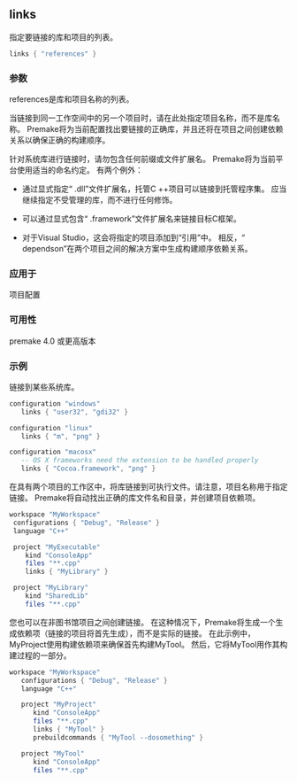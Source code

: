 ## links

指定要链接的库和项目的列表。

```lua
links { "references" }
```

### 参数

references是库和项目名称的列表。

当链接到同一工作空间中的另一个项目时，请在此处指定项目名称，而不是库名称。 Premake将为当前配置找出要链接的正确库，并且还将在项目之间创建依赖关系以确保正确的构建顺序。

针对系统库进行链接时，请勿包含任何前缀或文件扩展名。 Premake将为当前平台使用适当的命名约定。 有两个例外：

- 通过显式指定“ .dll”文件扩展名，托管C ++项目可以链接到托管程序集。 应当继续指定不受管理的库，而不进行任何修饰。

- 可以通过显式包含“ .framework”文件扩展名来链接目标C框架。

- 对于Visual Studio，这会将指定的项目添加到“引用”中。 相反，“ dependson”在两个项目之间的解决方案中生成构建顺序依赖关系。

### 应用于

项目配置

### 可用性

premake 4.0 或更高版本

### 示例

链接到某些系统库。

```lua
configuration "windows"
   links { "user32", "gdi32" }

configuration "linux"
   links { "m", "png" }

configuration "macosx"
   -- OS X frameworks need the extension to be handled properly
   links { "Cocoa.framework", "png" }
```

在具有两个项目的工作区中，将库链接到可执行文件。请注意，项目名称用于指定链接。 Premake将自动找出正确的库文件名和目录，并创建项目依赖项。

```lua
workspace "MyWorkspace"
 configurations { "Debug", "Release" }
 language "C++"

 project "MyExecutable"
    kind "ConsoleApp"
    files "**.cpp"
    links { "MyLibrary" }

 project "MyLibrary"
    kind "SharedLib"
    files "**.cpp"
```

您也可以在非图书馆项目之间创建链接。 在这种情况下，Premake将生成一个生成依赖项（链接的项目将首先生成），而不是实际的链接。 在此示例中，MyProject使用构建依赖项来确保首先构建MyTool。 然后，它将MyTool用作其构建过程的一部分。

```lua
workspace "MyWorkspace"
   configurations { "Debug", "Release" }
   language "C++"

   project "MyProject"
      kind "ConsoleApp"
      files "**.cpp"
      links { "MyTool" }
      prebuildcommands { "MyTool --dosomething" }

   project "MyTool"
      kind "ConsoleApp"
      files "**.cpp"
```

